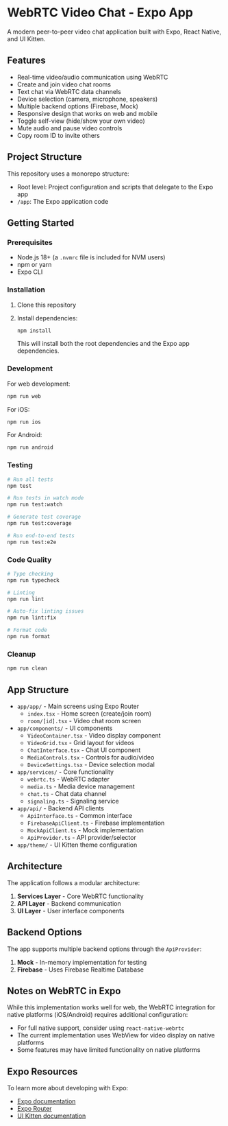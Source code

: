 # WebRTC Video Chat - Expo App

A modern peer-to-peer video chat application built with Expo, React Native, and UI Kitten.

## Features

- Real-time video/audio communication using WebRTC
- Create and join video chat rooms
- Text chat via WebRTC data channels
- Device selection (camera, microphone, speakers)
- Multiple backend options (Firebase, Mock)
- Responsive design that works on web and mobile
- Toggle self-view (hide/show your own video)
- Mute audio and pause video controls
- Copy room ID to invite others

## Project Structure

This repository uses a monorepo structure:

- Root level: Project configuration and scripts that delegate to the Expo app
- `/app`: The Expo application code

## Getting Started

### Prerequisites

- Node.js 18+ (a `.nvmrc` file is included for NVM users)
- npm or yarn
- Expo CLI

### Installation

1. Clone this repository
2. Install dependencies:

   ```bash
   npm install
   ```

   This will install both the root dependencies and the Expo app dependencies.

### Development

For web development:
```bash
npm run web
```

For iOS:
```bash
npm run ios
```

For Android:
```bash
npm run android
```

### Testing

```bash
# Run all tests
npm test

# Run tests in watch mode
npm run test:watch

# Generate test coverage
npm run test:coverage

# Run end-to-end tests
npm run test:e2e
```

### Code Quality

```bash
# Type checking
npm run typecheck

# Linting
npm run lint

# Auto-fix linting issues
npm run lint:fix

# Format code
npm run format
```

### Cleanup

```bash
npm run clean
```

## App Structure

- `app/app/` - Main screens using Expo Router
  - `index.tsx` - Home screen (create/join room)
  - `room/[id].tsx` - Video chat room screen
- `app/components/` - UI components
  - `VideoContainer.tsx` - Video display component
  - `VideoGrid.tsx` - Grid layout for videos
  - `ChatInterface.tsx` - Chat UI component
  - `MediaControls.tsx` - Controls for audio/video
  - `DeviceSettings.tsx` - Device selection modal
- `app/services/` - Core functionality
  - `webrtc.ts` - WebRTC adapter
  - `media.ts` - Media device management
  - `chat.ts` - Chat data channel
  - `signaling.ts` - Signaling service
- `app/api/` - Backend API clients
  - `ApiInterface.ts` - Common interface
  - `FirebaseApiClient.ts` - Firebase implementation
  - `MockApiClient.ts` - Mock implementation
  - `ApiProvider.ts` - API provider/selector
- `app/theme/` - UI Kitten theme configuration

## Architecture

The application follows a modular architecture:

1. **Services Layer** - Core WebRTC functionality
2. **API Layer** - Backend communication
3. **UI Layer** - User interface components

## Backend Options

The app supports multiple backend options through the `ApiProvider`:

1. **Mock** - In-memory implementation for testing
2. **Firebase** - Uses Firebase Realtime Database

## Notes on WebRTC in Expo

While this implementation works well for web, the WebRTC integration for native platforms (iOS/Android) requires additional configuration:

- For full native support, consider using `react-native-webrtc`
- The current implementation uses WebView for video display on native platforms
- Some features may have limited functionality on native platforms

## Expo Resources

To learn more about developing with Expo:

- [Expo documentation](https://docs.expo.dev/)
- [Expo Router](https://docs.expo.dev/router/introduction/)
- [UI Kitten documentation](https://akveo.github.io/react-native-ui-kitten/)